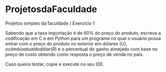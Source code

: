 # ProjetosdaFaculdade

Projetos simples da faculdade / Exercício 1

Sabendo que a taxa importação é de 60% do preço do produto, escreva a codificação em C e em 
Python para um programa no qual o usuário possa entrar com o preço do produto no exterior em dólares 
(U$), o câmbio atual do dólar (R$) e o percentual do ganho almejado com base no 
preço de custo obtendo como resposta o preço de venda no país.

Caso queira testar, copie e execute no seu IDE.
